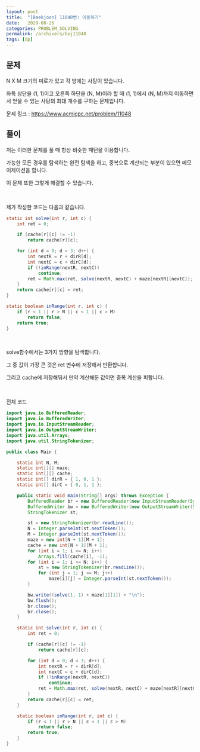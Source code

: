 ```yaml
---
layout: post
title:  "[Baekjoon] 11048번: 이동하기"
date:   2020-08-26
categories: PROBLEM_SOLVING
permalink: /archivers/boj11048
tags: [dp]
---
```


## 문제

N X M 크기의 미로가 있고 각 방에는 사탕이 있습니다.

좌특 상단을 (1, 1)이고 오른쪽 하단을 (N, M)이라 할 때 (1, 1)에서 (N, M)까지 이동하면서 얻을 수 있는 사탕의 최대 개수를 구하는 문제입니다.

문제 링크 : <https://www.acmicpc.net/problem/11048> 

## 풀이

저는 이러한 문제를 풀 때 항상 비슷한 패턴을 이용합니다.

가능한 모든 경우를 탐색하는 완전 탐색을 하고, 중복으로 계산되는 부분이 있으면 메모이제이션을 합니다.

이 문제 또한 그렇게 해결할 수 있습니다.

<br/>

제가 작성한 코드는 다음과 같습니다.

~~~java
static int solve(int r, int c) {
	int ret = 0;

	if (cache[r][c] != -1)
		return cache[r][c];

	for (int d = 0; d < 3; d++) {
		int nextR = r + dirR[d];
		int nextC = c + dirC[d];
		if (!inRange(nextR, nextC))
			continue;
		ret = Math.max(ret, solve(nextR, nextC) + maze[nextR][nextC]);
	}
	return cache[r][c] = ret;
}

static boolean inRange(int r, int c) {
	if (r < 1 || r > N || c < 1 || c > M)
		return false;
	return true;
}
~~~
<br/>

solve함수에서는 3가지 방향을 탐색합니다.

그 중 값이 가장 큰 것은 ret 변수에 저장해서 반환합니다.

그리고 cache에 저장해둬서 만약 계산해둔 값이면 중복 계산을 피합니다.

<br/>

전체 코드

~~~java
import java.io.BufferedReader;
import java.io.BufferedWriter;
import java.io.InputStreamReader;
import java.io.OutputStreamWriter;
import java.util.Arrays;
import java.util.StringTokenizer;

public class Main {

	static int N, M;
	static int[][] maze;
	static int[][] cache;
	static int[] dirR = { 1, 0, 1 };
	static int[] dirC = { 0, 1, 1 };

	public static void main(String[] args) throws Exception {
		BufferedReader br = new BufferedReader(new InputStreamReader(System.in));
		BufferedWriter bw = new BufferedWriter(new OutputStreamWriter(System.out));
		StringTokenizer st;

		st = new StringTokenizer(br.readLine());
		N = Integer.parseInt(st.nextToken());
		M = Integer.parseInt(st.nextToken());
		maze = new int[N + 1][M + 1];
		cache = new int[N + 1][M + 1];
		for (int i = 1; i <= N; i++)
			Arrays.fill(cache[i], -1);
		for (int i = 1; i <= N; i++) {
			st = new StringTokenizer(br.readLine());
			for (int j = 1; j <= M; j++)
				maze[i][j] = Integer.parseInt(st.nextToken());
		}

		bw.write((solve(1, 1) + maze[1][1]) + "\n");
		bw.flush();
		br.close();
		br.close();
	}

	static int solve(int r, int c) {
		int ret = 0;

		if (cache[r][c] != -1)
			return cache[r][c];

		for (int d = 0; d < 3; d++) {
			int nextR = r + dirR[d];
			int nextC = c + dirC[d];
			if (!inRange(nextR, nextC))
				continue;
			ret = Math.max(ret, solve(nextR, nextC) + maze[nextR][nextC]);
		}
		return cache[r][c] = ret;
	}

	static boolean inRange(int r, int c) {
		if (r < 1 || r > N || c < 1 || c > M)
			return false;
		return true;
	}
}

~~~

<br/>

 